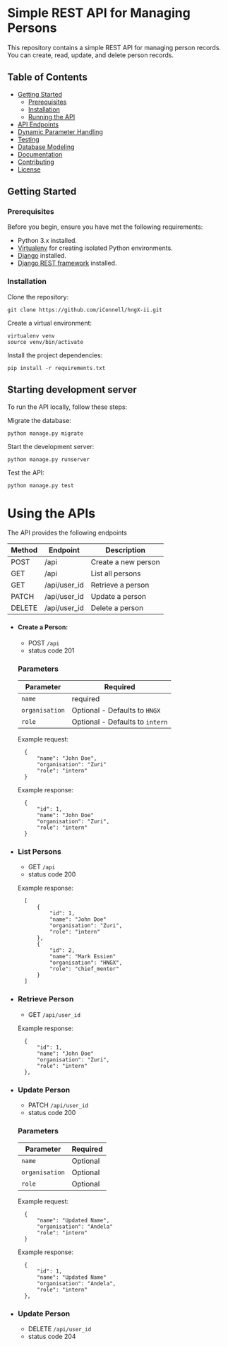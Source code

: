 # Simple REST API for Managing Persons

This repository contains a simple REST API for managing person records. You can create, read, update, and delete person records. 

## Table of Contents

- [Getting Started](#getting-started)
  - [Prerequisites](#prerequisites)
  - [Installation](#installation)
  - [Running the API](#running-the-api)
- [API Endpoints](#api-endpoints)
- [Dynamic Parameter Handling](#dynamic-parameter-handling)
- [Testing](#testing)
- [Database Modeling](#database-modeling)
- [Documentation](#documentation)
- [Contributing](#contributing)
- [License](#license)

## Getting Started

### Prerequisites

Before you begin, ensure you have met the following requirements:

- Python 3.x installed.
- [Virtualenv](https://virtualenv.pypa.io/en/latest/) for creating isolated Python environments.
- [Django](https://www.djangoproject.com/) installed.
- [Django REST framework](https://www.django-rest-framework.org/) installed.

### Installation

Clone the repository:

    git clone https://github.com/iConnell/hngX-ii.git


Create a virtual environment:

    virtualenv venv
    source venv/bin/activate
    
Install the project dependencies:

    pip install -r requirements.txt

## Starting development server

To run the API locally, follow these steps:

Migrate the database:

    python manage.py migrate

Start the development server:

    python manage.py runserver

Test the API:

    python manage.py test




# Using the APIs
The API provides the following endpoints

| Method  |  Endpoint  |  Description      |
|---------|------------|-------------------|
|POST     |/api        |Create a new person|
|GET      |/api        |List all persons   |
|GET      |/api/user_id|Retrieve a person  |
|PATCH    |/api/user_id|Update a person    |
|DELETE   |/api/user_id|Delete a person    |

- #### Create a Person:
    - POST `/api`
    - status code 201
    ### Parameters
    |Parameter| Required|
    |---------|---------|
    |```name```|required|
    |```organisation```|Optional - Defaults to ```HNGX```|
    |```role```|Optional - Defaults to ```intern```|

    Example request:

        {
            "name": "John Doe",
            "organisation": "Zuri"
            "role": "intern"
        }

    Example response:

        {
            "id": 1,
            "name": "John Doe"
            "organisation": "Zuri",
            "role": "intern"
        }
    
- ### List Persons
    - GET ```/api```
    - status code 200

    Example response:

        [
            {
                "id": 1,
                "name": "John Doe"
                "organisation": "Zuri",
                "role": "intern"
            },
            {
                "id": 2,
                "name": "Mark Essien"
                "organisation": "HNGX",
                "role": "chief_mentor"
            }
        ]

- ### Retrieve Person
    - GET ```/api/user_id```

    Example response:

        {
            "id": 1,
            "name": "John Doe"
            "organisation": "Zuri",
            "role": "intern"
        },
        
- ### Update Person
    - PATCH ```/api/user_id```
    - status code 200

    ### Parameters
    |Parameter| Required|
    |---------|---------|
    |```name```|Optional|
    |```organisation```|Optional|
    |```role```|Optional|

    Example request:

        {
            "name": "Updated Name",
            "organisation": "Andela"
            "role": "intern"
        }

    Example response:

        {
            "id": 1,
            "name": "Updated Name"
            "organisation": "Andela",
            "role": "intern"
        },

- ### Update Person
    - DELETE ```/api/user_id```
    - status code 204